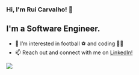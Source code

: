 ### Hi, I'm Rui Carvalho! 👋

## **I'm a Software Engineer.**

- 👀 I’m interested in football ⚽ and coding 👨‍💻
- 📫 Reach out and connect with me on <a href="https://www.linkedin.com/in/carvalho-rui/" target="_blank">LinkedIn!</a>

<a href="https://github.com/carvalhorui84" target="_blank">
  <img src="https://github-readme-stats.vercel.app/api?username=carvalhorui84&count_private=true&show_icons=true&hide=stars" />
</a>

<!---
carvalhorui84/carvalhorui84 is a ✨ special ✨ repository because its `README.md` (this file) appears on your GitHub profile.
You can click the Preview link to take a look at your changes.
--->
